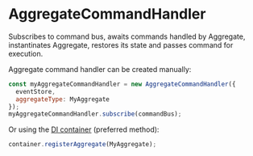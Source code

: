 # AggregateCommandHandler

Subscribes to command bus, awaits commands handled by Aggregate, instantinates Aggregate, restores its state and passes command for execution.

Aggregate command handler can be created manually:

```js
const myAggregateCommandHandler = new AggregateCommandHandler({
  eventStore,
  aggregateType: MyAggregate
});
myAggregateCommandHandler.subscribe(commandBus);
```

Or using the [DI container](DIContainer.md) (preferred method):

```js
container.registerAggregate(MyAggregate);
```
